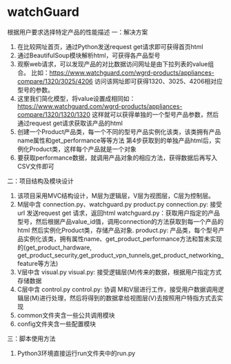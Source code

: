 # watchGuard
根据用户要求选择特定产品的性能描述
一：解决方案
1. 在比较网址首页，通过Python发送request get请求即可获得首页html
2. 通过BeautifulSoup模块解析html，可获得各产品型号
3. 观察web请求，可以发现产品的对比数据访问网址是由下拉列表的value组合。
   比如：https://www.watchguard.com/wgrd-products/appliances-compare/1320/3025/4206
   访问该网址即可获得1320、3025、4206相对应型号的参数。
4. 这里我们简化模型，将value设置成相同如：https://www.watchguard.com/wgrd-products/appliances-compare/1320/1320/1320
   这样就可以获得单独的一个型号产品参数，然后通过request get请求获取该产品的html
5. 创建一个Product产品类，每一个不同的型号产品实例化该类，该类拥有产品name属性和get_performance等等方法
   第4步获取到的单独产品html后，实例化Product类，这样每个产品就是一个对象
6. 要获取performance数据，就调用产品对象的相应方法，获得数据后再写入CSV文件即可

二：项目结构及模块设计
1. 该项目采用MVC结构设计，M层为逻辑层，V层为视图层，C层为控制层。
2. M层中含 connection.py、watchguard.py product.py
   connection.py: 接受url 发送request get 请求，返回html
   watchguard.py：获取用户指定的产品型号，然后根据产品value_id值，调用connection的方法获取到每一个产品的html
   然后实例化Product类，存储产品对象.
   product.py: 产品类，每个型号产品实例化该类，拥有属性name、get_product_performance方法和暂未实现的(get_product_hardware,
   get_product_security,get_product_vpn_tunnels,get_product_networking_feature等方法)
3. V层中含 visual.py
   visual.py: 接受逻辑层(M)传来的数据，根据用户指定方式存储数据
4. C层中含 control.py
   control.py: 协调 M和V层进行工作，接受用户数据调用逻辑层(M)进行处理，然后将得到的数据拿给视图层(V)去按照用户特指方式去实现
5. common文件夹含一些公共调用模块
6. config文件夹含一些配置模块

三：脚本使用方法
1. Python3环境直接运行run文件夹中的run.py
   

